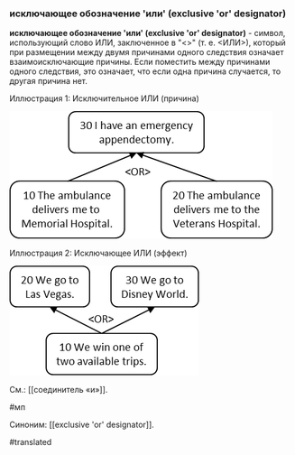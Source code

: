### исключающее обозначение \'или\' (exclusive \'or\' designator)

**исключающее обозначение \'или\' (exclusive \'or\' designator)** - символ, использующий слово ИЛИ, заключенное в \"\<\>\" (т. е. \<ИЛИ\>), который при размещении между двумя причинами одного следствия означает взаимоисключающие причины. Если поместить между причинами одного следствия, это означает, что если одна причина случается, то другая причина нет.

Иллюстрация 1: Исключительное ИЛИ (причина)

![](images/image17.png)

Иллюстрация 2: Исключающее ИЛИ (эффект)

![](images/image74.png)

См.: [[соединитель «и»]].

#мп

Синоним: [[exclusive \'or\' designator]].

#translated
